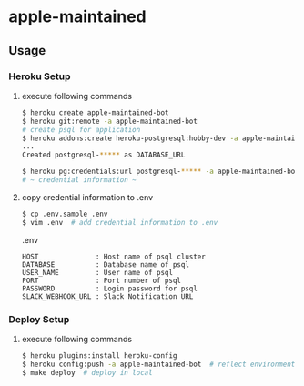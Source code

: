 # apple-maintained

## Usage

### Heroku Setup

1. execute following commands

    ```bash
    $ heroku create apple-maintained-bot
    $ heroku git:remote -a apple-maintained-bot
    # create psql for application
    $ heroku addons:create heroku-postgresql:hobby-dev -a apple-maintained-bot
    ...
    Created postgresql-***** as DATABASE_URL

    $ heroku pg:credentials:url postgresql-***** -a apple-maintained-bot
    # ~ credential information ~
    ```

1. copy credential information to .env

    ```bash
    $ cp .env.sample .env
    $ vim .env  # add credential information to .env
    ```

    .env

    ```vi
    HOST              : Host name of psql cluster
    DATABASE          : Database name of psql
    USER_NAME         : User name of psql
    PORT              : Port number of psql
    PASSWORD          : Login password for psql
    SLACK_WEBHOOK_URL : Slack Notification URL
    ```

### Deploy Setup

1. execute following commands

    ```bash
    $ heroku plugins:install heroku-config
    $ heroku config:push -a apple-maintained-bot  # reflect environment variables in .env
    $ make deploy  # deploy in local
    ```